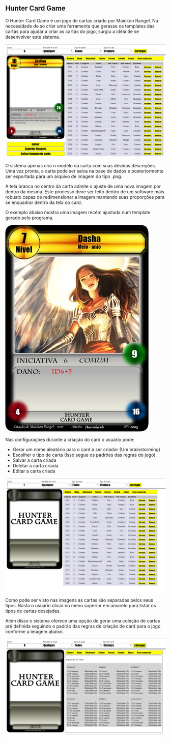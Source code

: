 ## Hunter Card Game

O Hunter Card Game é um jogo de cartas criado por Maickon Rangel. Na necessidade de se criar uma ferramenta que gerasse os templates das cartas para ajudar a criar as cartas do jogo, surgiu a idéia de se desenvolver este sistema.

![Tela Principal](img/prints/tela-criaturas.png)

O sistema apenas cria o modelo da carta com suas devidas descrições. Uma vez pronta, a carta pode ser salva na base de dados e posteriormente ser exportada para um arquivo de imagem do tipo .png.

A tela branca no centro da carta admite o ajuste de uma nova imagem por dentro da mesma. Este processo deve ser feito dentro de um software mais robusto capaz de redimensionar a imagem mantendo suas proporções para se enquadrar dentro da tela do card.

O exemplo abaixo mostra uma imagem recém ajustada num template gerado pelo programa.

![Tela Principal](img/prints/Dasha.jpg)

Nas configurações durante a criação do card o usuário pode:

* Gerar um nome aleatório para o card a ser criador (Um brainstorming)
* Escolher o tipo de carta (Isso segue os padrões das regras do jogo)
* Salvar a carta criada
* Deletar a carta criada
* Editar a carta criada

![Tela de Expanssão](img/prints/tela-principal.png)

Como pode ser visto nas imagens as cartas são separadas pelos seus tipos. Basta o usuário clicar no menu superior em amarelo para listar os tipos de cartas desejadas.

Além disso o sistema oferece uma opção de gerar uma coleção de cartas pré definida seguindo o padrão das regras de criação de card para o jogo conforme a imagem abaixo. 	

![Tela de Expanssão](img/prints/tela-expanssao.png)